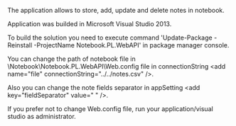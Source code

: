 The application allows to store, add, update and delete notes in notebook.

Application was builded in Microsoft Visual Studio 2013.

To build the solution you need to execute command 'Update-Package -Reinstall -ProjectName Notebook.PL.WebAPI' in package manager console.

You can change the path of notebook file in \Notebook\Notebook.PL.WebAPI\Web.config file in
connectionString \<add name="file" connectionString="../../notes.csv" />.

Also you can change the note fields separator in appSetting \<add key="fieldSeparator" value=" " />.

If you prefer not to change Web.config file, run your application/visual studio as administrator.

